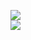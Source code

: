 [![](https://img.shields.io/badge/Made%20With-Github%20Spray-lightgrey.svg?style=for-the-badge&logo=github)](https://github.com/Annihil/github-spray#21620)  
[![](https://i.imgur.com/2DrTn0Z.gif)](https://github.com/Annihil/github-spray)